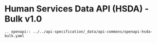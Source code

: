 # Human Services Data API (HSDA) - Bulk v1.0

```eval_rst
.. openapi:: ../../api-specification/_data/api-commons/openapi-hsda-bulk.yaml
```
